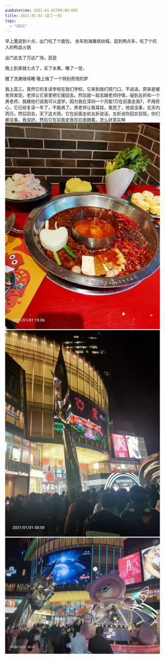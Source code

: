 ```yaml
---
pubDatetime: 2021-01-01T00:00:00Z
title: 2021-01-01（逛了一天）
tags:
  - "2021"
---
```


早上墨迹到十点，出门吃了个面包，
坐车到海雅缤纷城，逛到两点多，吃了个坑人的鸭血火锅


出门走去了万达广场，逛逛

晚上到家就七点了，买了水果，睡了一觉，

醒了洗漱继续睡
晚上做了一个特别奇怪的梦

我上高三，竟然它的复读学校在我们学校，它来到我们班门口，不说话，原来是被老师发现，老师让它家里把它接回去。然后就一起去跟老师抒情，碰到五折和一个男老师，我跟他们说我可以退学，因为我在深圳一个月能1万在前面走我7，不用担心，它已经复读一年了，不能再了。男老师让我耳挂，我完了，他说没事，五天内而已。然后回去，天下这大雨，它在前面走和五折说话，五折说你回实验班，你们都没事，我说好。然后它在前面走我在后面跟着。怎么好真实啊
![](../../img/6904315-baea8427d824b727.jpg)
![](../../img/6904315-8468715f3886adbd.jpg)
![](../../img/6904315-f9d00e03e8d965de.jpg)

